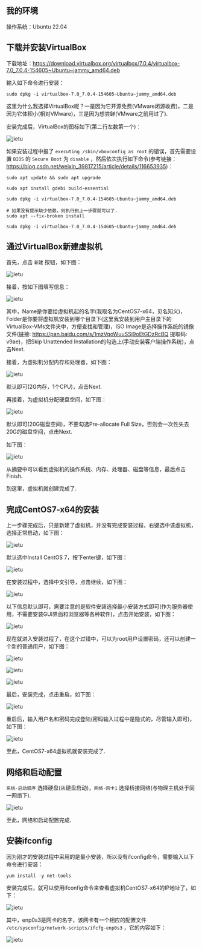 ## 我的环境

操作系统：Ubuntu 22.04



## 下载并安装VirtualBox

下载地址：https://download.virtualbox.org/virtualbox/7.0.4/virtualbox-7.0_7.0.4-154605~Ubuntu~jammy_amd64.deb

输入如下命令进行安装：

```shell
sudo dpkg -i virtualbox-7.0_7.0.4-154605~Ubuntu~jammy_amd64.deb
```

这里为什么我选择VirtualBox呢？一是因为它开源免费(VMware闭源收费)，二是因为它体积小(相对VMware)，三是因为想尝鲜(VMware之前用过了).

安装完成后，VirtualBox的图标如下(第二行左数第一个)：

![jietu](./images/VirtualBox.png)

如果安装过程中报了 `executing /sbin/vboxconfig as root` 的错误，首先需要设置 `BIOS` 的 `Secure Boot` 为 `disable` ，然后依次执行如下命令(参考链接：https://blog.csdn.net/weixin_39817215/article/details/116653935)：

```shell
sudo apt update && sudo apt upgrade
```

```shell
sudo apt install gdebi build-essential
```

```shell
sudo dpkg -i virtualbox-7.0_7.0.4-154605~Ubuntu~jammy_amd64.deb
```

```shell
# 如果没有提示缺少依赖，则执行到上一步骤就可以了.
sudo apt --fix-broken install
```

```shell
sudo dpkg -i virtualbox-7.0_7.0.4-154605~Ubuntu~jammy_amd64.deb
```



## 通过VirtualBox新建虚拟机

首先，点击 `新建` 按钮，如下图：

![jietu](./images/1.png)

接着，按如下图填写信息：

![jietu](./images/2.png)

其中，Name是你要给虚拟机起的名字(我取名为CentOS7-x64，见名知义)，Folder是你要将虚拟机安装到哪个目录下(这里我安装到用户主目录下的VirtualBox-VMs文件夹中，方便查找和管理)，ISO Image是选择操作系统的镜像文件(链接: https://pan.baidu.com/s/1mzVqoWuuSSj9oEtGDzRcBQ 提取码: v9ae)，把Skip Unattended Installation的勾选上(手动安装客户端操作系统)，点击Next.

接着，为虚拟机分配内存和处理器，如下图：

![jietu](./images/3.png)

默认即可(2G内存，1个CPU)，点击Next.

再接着，为虚拟机分配硬盘空间，如下图：

![jietu](./images/4.png)

默认即可(20G磁盘空间)，不要勾选Pre-allocate Full Size，否则会一次性失去20G的磁盘空间，点击Next.

如下图：

![jietu](./images/5.png)

从摘要中可以看到虚拟机的操作系统、内存、处理器、磁盘等信息，最后点击Finish.

到这里，虚拟机就创建完成了.



## 完成CentOS7-x64的安装

上一步骤完成后，只是新建了虚拟机，并没有完成安装过程，右键选中该虚拟机，选择正常启动，如下图：

![jietu](./images/6.png)

默认选中Install CentOS 7，按下enter键，如下图：

![jietu](./images/IMG_20221208_095526.jpg)

在安装过程中，选择中文引导，点击继续，如下图：

![jietu](./images/IMG_20221208_095645.jpg)

以下信息默认即可，需要注意的是软件安装选择最小安装方式即可(作为服务器使用，不需要安装GUI界面和浏览器等各种软件)，点击开始安装，如下图：

![jietu](./images/IMG_20221208_095822.jpg)

现在就进入安装过程了，在这个过错中，可以为root用户设置密码，还可以创建一个新的普通用户，如下图：

![jietu](./images/IMG_20221208_095845.jpg)

![jietu](./images/IMG_20221208_095911.jpg)

![jietu](./images/IMG_20221208_100008.jpg)

最后，安装完成，点击重启，如下图：

![jietu](./images/IMG_20221208_100439.jpg)

重启后，输入用户名和密码完成登陆(密码输入过程中是隐式的，尽管输入即可)，如下图：

![jietu](./images/IMG_20221208_102818.jpg)

至此，CentOS7-x64虚拟机就安装完成了.



## 网络和启动配置

`系统-启动顺序` 选择硬盘(从硬盘启动)，`网络-网卡1` 选择桥接网络(与物理主机处于同一网络下).

![jietu](./images/7.png)

至此，网络和启动配置完成.



## 安装ifconfig

因为刚才的安装过程中采用的是最小安装，所以没有ifconfig命令，需要输入以下命令进行安装：

```shell
yum install -y net-tools
```

安装完成后，就可以使用ifconfig命令来查看虚拟机CentOS7-x64的IP地址了，如下：

![jietu](./images/VirtualBox_CentOS7-x64_08_12_2022_11_16_32.png)

其中，enp0s3是网卡的名字，该网卡有一个相应的配置文件 `/etc/sysconfig/network-scripts/ifcfg-enp0s3` ，它的内容如下：

![jietu](./images/VirtualBox_CentOS7-x64_08_12_2022_11_21_56.png)
